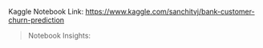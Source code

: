 Kaggle Notebook Link: https://www.kaggle.com/sanchitvj/bank-customer-churn-prediction
> Notebook Insights:
